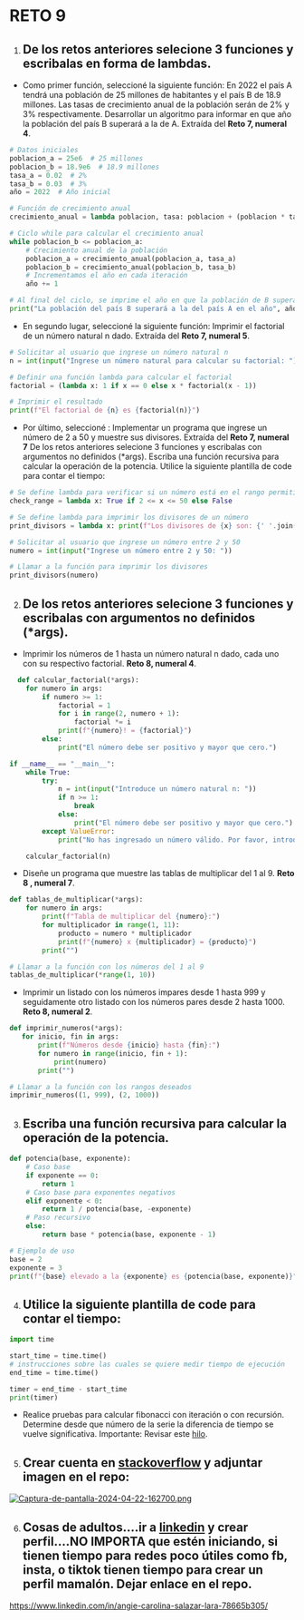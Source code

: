 # RETO 9
 
1. De los retos anteriores selecione 3 funciones y escribalas en forma de lambdas.
   -
* Como primer función, seleccioné la siguiente función: En 2022 el país A tendrá una población de 25 millones de habitantes y el país B de 18.9 millones. Las tasas de crecimiento anual de la población serán de 2% y 3% respectivamente. Desarrollar un algoritmo para informar en que año la población del país B superará a la de A. Extraída del **Reto 7, numeral 4**.

``` python
# Datos iniciales
poblacion_a = 25e6  # 25 millones
poblacion_b = 18.9e6  # 18.9 millones
tasa_a = 0.02  # 2%
tasa_b = 0.03  # 3%
año = 2022  # Año inicial

# Función de crecimiento anual
crecimiento_anual = lambda poblacion, tasa: poblacion + (poblacion * tasa)

# Ciclo while para calcular el crecimiento anual
while poblacion_b <= poblacion_a:
    # Crecimiento anual de la población
    poblacion_a = crecimiento_anual(poblacion_a, tasa_a)
    poblacion_b = crecimiento_anual(poblacion_b, tasa_b)
    # Incrementamos el año en cada iteración
    año += 1

# Al final del ciclo, se imprime el año en que la población de B supera a la de A
print("La población del país B superará a la del país A en el año", año)
```

* En segundo lugar, seleccioné la siguiente función: Imprimir el factorial de un número natural n dado. Extraída del **Reto 7, numeral 5**.
  
``` python
# Solicitar al usuario que ingrese un número natural n
n = int(input("Ingrese un número natural para calcular su factorial: "))

# Definir una función lambda para calcular el factorial
factorial = (lambda x: 1 if x == 0 else x * factorial(x - 1))

# Imprimir el resultado
print(f"El factorial de {n} es {factorial(n)}")

```

* Por último, seleccioné : Implementar un programa que ingrese un número de 2 a 50 y muestre sus divisores. Extraída del **Reto 7, numeral 7**
De los retos anteriores selecione 3 funciones y escribalas con argumentos no definidos (*args).
Escriba una función recursiva para calcular la operación de la potencia.
Utilice la siguiente plantilla de code para contar el tiempo:

``` python
# Se define lambda para verificar si un número está en el rango permitido
check_range = lambda x: True if 2 <= x <= 50 else False

# Se define lambda para imprimir los divisores de un número
print_divisors = lambda x: print(f"Los divisores de {x} son: {' '.join(str(i) for i in range(1, x + 1) if x % i == 0)}") if check_range(x) else print("Número fuera de rango. Por favor ingrese un número entre 2 y 50.")

# Solicitar al usuario que ingrese un número entre 2 y 50
numero = int(input("Ingrese un número entre 2 y 50: "))

# Llamar a la función para imprimir los divisores
print_divisors(numero)
```

2. De los retos anteriores selecione 3 funciones y escribalas con argumentos no definidos (*args).
   -
* Imprimir los números de 1 hasta un número natural n dado, cada uno con su respectivo factorial.  **Reto 8, numeral 4**.

``` python
  def calcular_factorial(*args):
    for numero in args:
        if numero >= 1:
            factorial = 1
            for i in range(2, numero + 1):
                factorial *= i
            print(f"{numero}! = {factorial}")
        else:
            print("El número debe ser positivo y mayor que cero.")

if __name__ == "__main__":
    while True:
        try:
            n = int(input("Introduce un número natural n: "))
            if n >= 1:
                break
            else:
                print("El número debe ser positivo y mayor que cero.")
        except ValueError:
            print("No has ingresado un número válido. Por favor, introduce un número natural.")

    calcular_factorial(n)
```
  
* Diseñe un programa que muestre las tablas de multiplicar del 1 al 9. **Reto 8 , numeral 7**.

``` python
def tablas_de_multiplicar(*args):
    for numero in args:
        print(f"Tabla de multiplicar del {numero}:")
        for multiplicador in range(1, 11):
            producto = numero * multiplicador
            print(f"{numero} x {multiplicador} = {producto}")
        print("")

# Llamar a la función con los números del 1 al 9
tablas_de_multiplicar(*range(1, 10))
```

* Imprimir un listado con los números impares desde 1 hasta 999 y seguidamente otro listado con los números pares desde 2 hasta 1000.  **Reto 8, numeral 2**.
 
 ```python
def imprimir_numeros(*args):
    for inicio, fin in args:
        print(f"Números desde {inicio} hasta {fin}:")
        for numero in range(inicio, fin + 1):
            print(numero)
        print("")

# Llamar a la función con los rangos deseados
imprimir_numeros((1, 999), (2, 1000))
 ```
    
3. Escriba una función recursiva para calcular la operación de la potencia.
   -
``` python
def potencia(base, exponente):
    # Caso base
    if exponente == 0:
        return 1
    # Caso base para exponentes negativos
    elif exponente < 0:
        return 1 / potencia(base, -exponente)
    # Paso recursivo
    else:
        return base * potencia(base, exponente - 1)

# Ejemplo de uso
base = 2
exponente = 3
print(f"{base} elevado a la {exponente} es {potencia(base, exponente)}")
```
4. Utilice la siguiente plantilla de code para contar el tiempo:
   -
 ``` python
 import time

start_time = time.time()
# instrucciones sobre las cuales se quiere medir tiempo de ejecución
end_time = time.time()

timer = end_time - start_time
print(timer)
```
* Realice pruebas para calcular fibonacci con iteración o con recursión. Determine desde que número de la serie la diferencia de tiempo se vuelve significativa. Importante: Revisar este [hilo](https://stackoverflow.com/questions/8220801/how-to-use-timeit-module).


5. Crear cuenta en [stackoverflow](https://stackoverflow.com/) y adjuntar imagen en el repo:
   -
 [![Captura-de-pantalla-2024-04-22-162700.png](https://i.postimg.cc/WzVzgGWd/Captura-de-pantalla-2024-04-22-162700.png)](https://postimg.cc/cgDdNnNW)

6. Cosas de adultos....ir a [linkedin](https://www.linkedin.com/) y crear perfil....NO IMPORTA que estén iniciando, si tienen tiempo para redes poco útiles como fb, insta, o tiktok tienen tiempo para crear un perfil mamalón. Dejar enlace en el repo.
   -
https://www.linkedin.com/in/angie-carolina-salazar-lara-78665b305/
